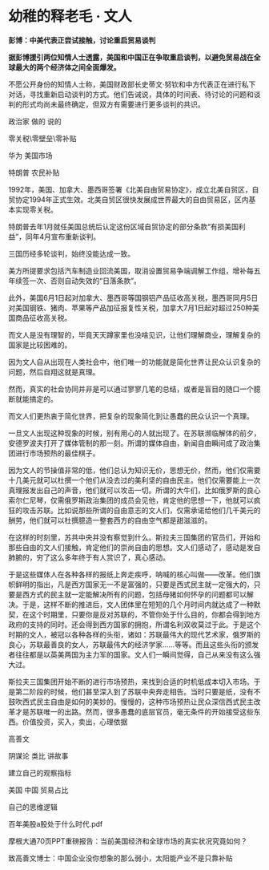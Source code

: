# 幼稚的释老毛 · 文人
**彭博：中美代表正尝试接触，讨论重启贸易谈判**

**据彭博援引两位知情人士透露，美国和中国正在争取重启谈判，以避免贸易战在全球最大的两个经济体之间全面爆发。**

不愿公开身份的知情人士称，美国财政部长史蒂文·努钦和中方代表正在进行私下对话，寻找重新启动谈判的方式。他们告诫说，具体的时间表、待讨论的问题和谈判的形式均尚未最终确定，但双方有需要进行更多谈判的共识。

  

政治家 做的 说的  

零关税\\零壁垒\\零补贴  

  

华为 美国市场

特朗普 农民补贴

  

1992年，美国、加拿大、墨西哥签署《北美自由贸易协定》，成立北美自贸区，自贸协定1994年正式生效。北美自贸区很快发展成世界最大的自由贸易区，区内基本实现零关税。  

特朗普去年1月就任美国总统后认定这份区域自贸协定的部分条款“有损美国利益”，同年4月宣布重新谈判。

三国历经多轮谈判，始终没能达成一致。

美方所提要求包括汽车制造业回流美国，取消设置贸易争端调解工作组，增补每五年续签一次、否则自动失效的“日落条款”。  

此外，美国6月1日起对加拿大、墨西哥等国钢铝产品征收高关税，墨西哥同月5日对美国钢铁、猪肉、苹果等产品加征报复性关税，加拿大7月1日起对超过250种美国商品征收高关税。

  

  
而文人是没有理智的，毕竟天天蹲家里也没啥见识，让他们理解商业，理解复杂的国家是比较困难的。

因为文人自从出现在人类社会中，他们唯一的功能就是简化世界让民众认识复杂的问题，然后自翔这就是真理。

然而，真实的社会协同并非是可以通过寥寥几笔的总结，或者是盲目的随口一个臆断就能搞定的。

而文人们更热衷于简化世界，把复杂的现象简化到让愚蠢的民众认识一个真理。

一旦文人出现这种现象的时候，别有用心的人就出现了。在苏联濒临解体的前夕，安德罗波夫打开了媒体管制的那一刻。所谓的媒体自由，新闻自由瞬间成了政治集团进行市场预热的最佳棋子。

因为文人的节操值非常的低，他们总认为知识无价，思想无价，然而，他们仅需要十几美元就可以杜撰一个他们从没去过的美利坚的自由民主。他们仅需要能上一次真理报发出自己的声音，他们就可以攻击一切。所谓的大牛们，比如俄罗斯的良心索尔仁尼琴，仅需俄罗斯政治集团的成员会见他，肯定他的思想一下，他就可以疯狂的攻击苏联。比如说那些所谓的自由意志的文人们，仅需承诺给他们几千美元的酬劳，他们就可以杜撰臆造一整套西方的自由空气都是甜滋滋的。

在这样的时刻里，苏共中央并没有察觉到什么。斯拉夫三国集团的官员们，开始和那些自由的文人们接触，肯定他们的崇尚自由的思想。文人们感动了，感动是发自肺腑的，穷了这么多年终于有人赏识了，真心感动。

于是这些媒体人在各种各样的报纸上奔走疾呼，呐喊的核心叫做——改革。他们旗帜鲜明的指出，凡是西方国家无一不是富强的，只要是西式民主就一定强大的，只要是西方式的民主就一定能解决所有的问题，包括母猪如何怀孕的问题都可以解决。于是，这样不断的推进后，文人团体里在短短的几个月时间内就达成了一种默契，在这个时期里，只要你是反对苏联的，不管你处于什么目的，你都会得到地方政府的支持的同时。还会得到西方国家的拥抱，所谓名利双收莫过于此。于是这个时期的文人，被冠以各种各样的头衔，诸如：苏联最伟大的现代艺术家，俄罗斯的良心，苏联最善良的女人，苏联最伟大的经济学家……等等。而且这些头衔的颁发者往往都是以英美两国为主力军的国家。文人们一瞬间觉得，自己从来没有这么强大过。

斯拉夫三国集团开始不断的进行市场预热，来找到合适的时机低成本切入市场。于是第二阶段的时候，他们甚至深入到了苏联中央奔走相告。当时只要是纸，没有不鼓吹西式民主自由是如何的美妙的。慢慢的，这种市场预热让民众深信西式民主改革才是苏联唯一的出路。然而，很多愚蠢的底层官员，毫无条件的开始接受这些东西。价值投资，买入，卖出，心理依据  

高善文

阴谋论 类比 讲故事

建立自己的观察指标

美国 中国 贸易占比

自己的思维逻辑

百年美股a股处于什么时代.pdf

摩根大通70页PPT重磅报告：当前美国经济和全球市场的真实状况究竟如何？

致高善文博士：中国企业没你想象的那么弱小，太阳能产业不是只靠补贴